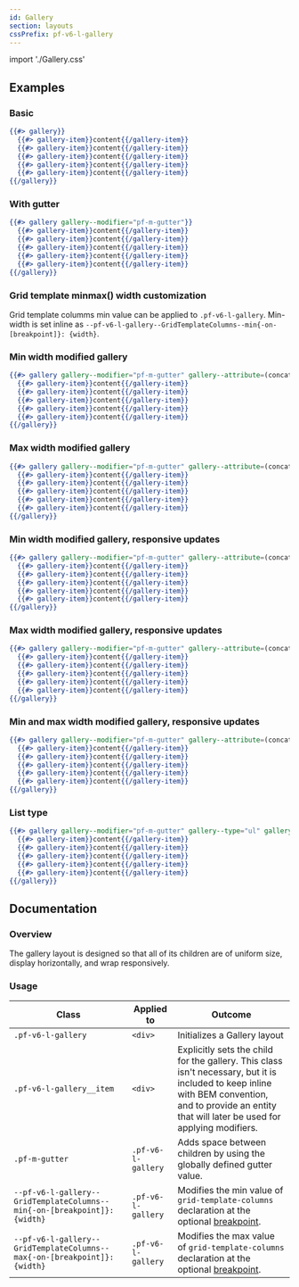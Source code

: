 ```yaml
---
id: Gallery
section: layouts
cssPrefix: pf-v6-l-gallery
---
```


import './Gallery.css'

## Examples
### Basic
```hbs
{{#> gallery}}
  {{#> gallery-item}}content{{/gallery-item}}
  {{#> gallery-item}}content{{/gallery-item}}
  {{#> gallery-item}}content{{/gallery-item}}
  {{#> gallery-item}}content{{/gallery-item}}
  {{#> gallery-item}}content{{/gallery-item}}
{{/gallery}}
```

### With gutter
```hbs
{{#> gallery gallery--modifier="pf-m-gutter"}}
  {{#> gallery-item}}content{{/gallery-item}}
  {{#> gallery-item}}content{{/gallery-item}}
  {{#> gallery-item}}content{{/gallery-item}}
  {{#> gallery-item}}content{{/gallery-item}}
  {{#> gallery-item}}content{{/gallery-item}}
{{/gallery}}
```

### Grid template minmax() width customization

Grid template columms min value can be applied to <code>.pf-v6-l-gallery</code>.  Min-width is set inline as `--pf-v6-l-gallery--GridTemplateColumns--min{-on-[breakpoint]}: {width}`.

### Min width modified gallery
```hbs
{{#> gallery gallery--modifier="pf-m-gutter" gallery--attribute=(concat 'style="--' (pfv "unset-prefix") 'l-gallery--GridTemplateColumns--min: 150px;"')}}
  {{#> gallery-item}}content{{/gallery-item}}
  {{#> gallery-item}}content{{/gallery-item}}
  {{#> gallery-item}}content{{/gallery-item}}
  {{#> gallery-item}}content{{/gallery-item}}
  {{#> gallery-item}}content{{/gallery-item}}
{{/gallery}}
```

### Max width modified gallery
```hbs
{{#> gallery gallery--modifier="pf-m-gutter" gallery--attribute=(concat 'style="--' (pfv "unset-prefix") 'l-gallery--GridTemplateColumns--max: 300px;"')}}
  {{#> gallery-item}}content{{/gallery-item}}
  {{#> gallery-item}}content{{/gallery-item}}
  {{#> gallery-item}}content{{/gallery-item}}
  {{#> gallery-item}}content{{/gallery-item}}
  {{#> gallery-item}}content{{/gallery-item}}
{{/gallery}}
```

### Min width modified gallery, responsive updates
```hbs
{{#> gallery gallery--modifier="pf-m-gutter" gallery--attribute=(concat 'style="--' (pfv "unset-prefix") 'l-gallery--GridTemplateColumns--min-on-md: 100px; --' (pfv "unset-prefix") 'l-gallery--GridTemplateColumns--min-on-lg: 150px; --' (pfv "unset-prefix") 'l-gallery--GridTemplateColumns--min-on-xl: 200px; --' (pfv "unset-prefix") 'l-gallery--GridTemplateColumns--min-on-2xl: 300px;"')}}
  {{#> gallery-item}}content{{/gallery-item}}
  {{#> gallery-item}}content{{/gallery-item}}
  {{#> gallery-item}}content{{/gallery-item}}
  {{#> gallery-item}}content{{/gallery-item}}
  {{#> gallery-item}}content{{/gallery-item}}
{{/gallery}}
```

### Max width modified gallery, responsive updates
```hbs
{{#> gallery gallery--modifier="pf-m-gutter" gallery--attribute=(concat 'style="--' (pfv "unset-prefix") 'l-gallery--GridTemplateColumns--max-on-md: 280px; --' (pfv "unset-prefix") 'l-gallery--GridTemplateColumns--max-on-lg: 320px; --' (pfv "unset-prefix") 'l-gallery--GridTemplateColumns--max-on-2xl: 400px;"')}}
  {{#> gallery-item}}content{{/gallery-item}}
  {{#> gallery-item}}content{{/gallery-item}}
  {{#> gallery-item}}content{{/gallery-item}}
  {{#> gallery-item}}content{{/gallery-item}}
  {{#> gallery-item}}content{{/gallery-item}}
{{/gallery}}
```

### Min and max width modified gallery, responsive updates
```hbs
{{#> gallery gallery--modifier="pf-m-gutter" gallery--attribute=(concat 'style="--' (pfv "unset-prefix") 'l-gallery--GridTemplateColumns--min: 100%; --' (pfv "unset-prefix") 'l-gallery--GridTemplateColumns--min-on-md: 100px; --' (pfv "unset-prefix") 'l-gallery--GridTemplateColumns--max-on-md: 200px; --' (pfv "unset-prefix") 'l-gallery--GridTemplateColumns--min-on-xl: 300px; --' (pfv "unset-prefix") 'l-gallery--GridTemplateColumns--max-on-xl: 1fr;"')}}
  {{#> gallery-item}}content{{/gallery-item}}
  {{#> gallery-item}}content{{/gallery-item}}
  {{#> gallery-item}}content{{/gallery-item}}
  {{#> gallery-item}}content{{/gallery-item}}
  {{#> gallery-item}}content{{/gallery-item}}
{{/gallery}}
```

### List type
```hbs
{{#> gallery gallery--modifier="pf-m-gutter" gallery--type="ul" gallery-item--type="li"}}
  {{#> gallery-item}}content{{/gallery-item}}
  {{#> gallery-item}}content{{/gallery-item}}
  {{#> gallery-item}}content{{/gallery-item}}
  {{#> gallery-item}}content{{/gallery-item}}
  {{#> gallery-item}}content{{/gallery-item}}
{{/gallery}}
```

## Documentation
### Overview
The gallery layout is designed so that all of its children are of uniform size, display horizontally, and wrap responsively.

### Usage
| Class | Applied to | Outcome |
| -- | -- | -- |
| `.pf-v6-l-gallery` |  `<div>` |  Initializes a Gallery layout |
| `.pf-v6-l-gallery__item` | `<div>` |  Explicitly sets the child for the gallery. This class isn't necessary, but it is included to keep inline with BEM convention, and to provide an entity that will later be used for applying modifiers. |
| `.pf-m-gutter` | `.pf-v6-l-gallery` | Adds space between children by using the globally defined gutter value. |
| `--pf-v6-l-gallery--GridTemplateColumns--min{-on-[breakpoint]}: {width}` | `.pf-v6-l-gallery` | Modifies the min value of `grid-template-columns` declaration at the optional [breakpoint](/tokens/all-tokens). |
| `--pf-v6-l-gallery--GridTemplateColumns--max{-on-[breakpoint]}: {width}` | `.pf-v6-l-gallery` | Modifies the max value of `grid-template-columns` declaration at the optional [breakpoint](/tokens/all-tokens). |
